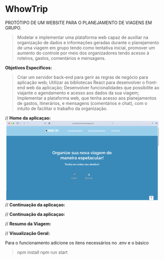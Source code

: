 # WhowTrip

PROTÓTIPO DE UM WEBSITE PARA O PLANEJAMENTO DE VIAGENS EM GRUPO.

> Modelar e implementar uma plataforma web capaz de auxiliar na organização de dados e informações geradas durante o planejamento de uma viagem em grupo tendo como tentativa inicial, promover um aumento do controle por meio dos organizadores tendo acesso à roteiros, gastos, comentários e mensagens.

<b> Objetivos Específicos: </b>

> Criar um servidor back-end para gerir as regras de negócio para aplicação web;
> Utilizar as bibliotecas React para desenvolver o front-end web da aplicação;
> Desenvolver funcionalidades que possibilite ao viajante o agendamento e acesso aos dados da sua viagem;
> Implementar a plataforma web, que tenha acesso aos planejamentos de gastos, itinerários, e mensagens (comentários e chat), com o intuito de facilitar o trabalho da organização. 


// <b> Home da aplicaçao: </b>
<img src="/01.png">
// <b> Continuação da aplicaçao: </b>

// <b> Continuação da aplicaçao: </b>

// <b> Resumo da Viagem: </b>

// <b> Visualização Geral: </b>

 

Para o funcionamento adicione os itens necessários no .env e o básico 
> npm install
> npm run start
